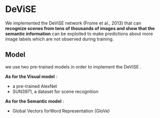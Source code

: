 # DeViSE

We implemented the DeViSE network (Frome et al., 2013) that can 
**recognize scenes from tens of thousands of images and show that the semantic information** can be exploited to make predictions about more image labels which are not observed during training. 

## Model
we use two pre-trained models in order to implement the DeViSE .

**As for the Visual model** :
* a pre-trained AlexNet
* SUN3971, a dataset for scene recognition

**As for the Semantic model** :
* Global Vectors forWord Representation (GloVe)

